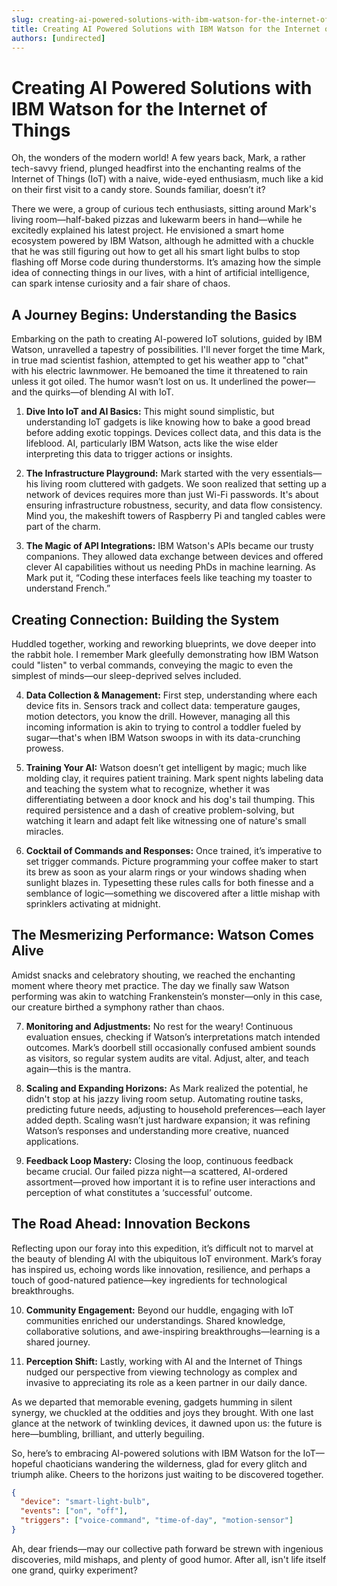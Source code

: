 ```yaml
---
slug: creating-ai-powered-solutions-with-ibm-watson-for-the-internet-of-things
title: Creating AI Powered Solutions with IBM Watson for the Internet of Things
authors: [undirected]
---
```



# Creating AI Powered Solutions with IBM Watson for the Internet of Things

Oh, the wonders of the modern world! A few years back, Mark, a rather tech-savvy friend, plunged headfirst into the enchanting realms of the Internet of Things (IoT) with a naive, wide-eyed enthusiasm, much like a kid on their first visit to a candy store. Sounds familiar, doesn’t it? 

There we were, a group of curious tech enthusiasts, sitting around Mark's living room—half-baked pizzas and lukewarm beers in hand—while he excitedly explained his latest project. He envisioned a smart home ecosystem powered by IBM Watson, although he admitted with a chuckle that he was still figuring out how to get all his smart light bulbs to stop flashing off Morse code during thunderstorms. It’s amazing how the simple idea of connecting things in our lives, with a hint of artificial intelligence, can spark intense curiosity and a fair share of chaos.

## **A Journey Begins: Understanding the Basics**

Embarking on the path to creating AI-powered IoT solutions, guided by IBM Watson, unravelled a tapestry of possibilities. I'll never forget the time Mark, in true mad scientist fashion, attempted to get his weather app to "chat" with his electric lawnmower. He bemoaned the time it threatened to rain unless it got oiled. The humor wasn’t lost on us. It underlined the power—and the quirks—of blending AI with IoT.

1. **Dive Into IoT and AI Basics:** This might sound simplistic, but understanding IoT gadgets is like knowing how to bake a good bread before adding exotic toppings. Devices collect data, and this data is the lifeblood. AI, particularly IBM Watson, acts like the wise elder interpreting this data to trigger actions or insights. 

2. **The Infrastructure Playground:** Mark started with the very essentials—his living room cluttered with gadgets. We soon realized that setting up a network of devices requires more than just Wi-Fi passwords. It's about ensuring infrastructure robustness, security, and data flow consistency. Mind you, the makeshift towers of Raspberry Pi and tangled cables were part of the charm.

3. **The Magic of API Integrations:** IBM Watson's APIs became our trusty companions. They allowed data exchange between devices and offered clever AI capabilities without us needing PhDs in machine learning. As Mark put it, “Coding these interfaces feels like teaching my toaster to understand French.”

## **Creating Connection: Building the System**

Huddled together, working and reworking blueprints, we dove deeper into the rabbit hole. I remember Mark gleefully demonstrating how IBM Watson could "listen" to verbal commands, conveying the magic to even the simplest of minds—our sleep-deprived selves included.

4. **Data Collection & Management:** First step, understanding where each device fits in. Sensors track and collect data: temperature gauges, motion detectors, you know the drill. However, managing all this incoming information is akin to trying to control a toddler fueled by sugar—that's when IBM Watson swoops in with its data-crunching prowess.

5. **Training Your AI:** Watson doesn’t get intelligent by magic; much like molding clay, it requires patient training. Mark spent nights labeling data and teaching the system what to recognize, whether it was differentiating between a door knock and his dog's tail thumping. This required persistence and a dash of creative problem-solving, but watching it learn and adapt felt like witnessing one of nature's small miracles.

6. **Cocktail of Commands and Responses:** Once trained, it’s imperative to set trigger commands. Picture programming your coffee maker to start its brew as soon as your alarm rings or your windows shading when sunlight blazes in. Typesetting these rules calls for both finesse and a semblance of logic—something we discovered after a little mishap with sprinklers activating at midnight.

## **The Mesmerizing Performance: Watson Comes Alive**

Amidst snacks and celebratory shouting, we reached the enchanting moment where theory met practice. The day we finally saw Watson performing was akin to watching Frankenstein’s monster—only in this case, our creature birthed a symphony rather than chaos.

7. **Monitoring and Adjustments:** No rest for the weary! Continuous evaluation ensues, checking if Watson’s interpretations match intended outcomes. Mark’s doorbell still occasionally confused ambient sounds as visitors, so regular system audits are vital. Adjust, alter, and teach again—this is the mantra.

8. **Scaling and Expanding Horizons:** As Mark realized the potential, he didn't stop at his jazzy living room setup. Automating routine tasks, predicting future needs, adjusting to household preferences—each layer added depth. Scaling wasn’t just hardware expansion; it was refining Watson’s responses and understanding more creative, nuanced applications.

9. **Feedback Loop Mastery:** Closing the loop, continuous feedback became crucial. Our failed pizza night—a scattered, AI-ordered assortment—proved how important it is to refine user interactions and perception of what constitutes a ‘successful’ outcome.

## **The Road Ahead: Innovation Beckons**

Reflecting upon our foray into this expedition, it’s difficult not to marvel at the beauty of blending AI with the ubiquitous IoT environment. Mark’s foray has inspired us, echoing words like innovation, resilience, and perhaps a touch of good-natured patience—key ingredients for technological breakthroughs.

10. **Community Engagement:** Beyond our huddle, engaging with IoT communities enriched our understandings. Shared knowledge, collaborative solutions, and awe-inspiring breakthroughs—learning is a shared journey.

11. **Perception Shift:** Lastly, working with AI and the Internet of Things nudged our perspective from viewing technology as complex and invasive to appreciating its role as a keen partner in our daily dance. 

As we departed that memorable evening, gadgets humming in silent synergy, we chuckled at the oddities and joys they brought. With one last glance at the network of twinkling devices, it dawned upon us: the future is here—bumbling, brilliant, and utterly beguiling.

So, here’s to embracing AI-powered solutions with IBM Watson for the IoT—hopeful chaoticians wandering the wilderness, glad for every glitch and triumph alike.  Cheers to the horizons just waiting to be discovered together.

```json
{
  "device": "smart-light-bulb",
  "events": ["on", "off"],
  "triggers": ["voice-command", "time-of-day", "motion-sensor"]
}
```

Ah, dear friends—may our collective path forward be strewn with ingenious discoveries, mild mishaps, and plenty of good humor. After all, isn't life itself one grand, quirky experiment?